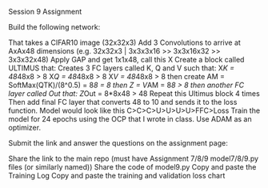 Session 9 Assignment


Build the following network:

That takes a CIFAR10 image (32x32x3)
Add 3 Convolutions to arrive at AxAx48 dimensions (e.g. 32x32x3 | 3x3x3x16 >> 3x3x16x32 >> 3x3x32x48)
Apply GAP and get 1x1x48, call this X
Create a block called ULTIMUS that:
  Creates 3 FC layers called K, Q and V such that:
    X*K = 48*48x8 > 8
    X*Q = 48*48x8 > 8 
    X*V = 48*48x8 > 8 
  then create AM = SoftMax(QTK)/(8^0.5) = 8*8 = 8
  then Z = V*AM = 8*8 > 8
  then another FC layer called Out that:
    Z*Out = 8*8x48 > 48
Repeat this Ultimus block 4 times
Then add final FC layer that converts 48 to 10 and sends it to the loss function.
Model would look like this C>C>C>U>U>U>U>FFC>Loss
Train the model for 24 epochs using the OCP that I wrote in class. Use ADAM as an optimizer. 

Submit the link and answer the questions on the assignment page:

  Share the link to the main repo (must have Assignment 7/8/9 model7/8/9.py files (or similarly named))
  Share the code of model9.py
  Copy and paste the Training Log
  Copy and paste the training and validation loss chart
